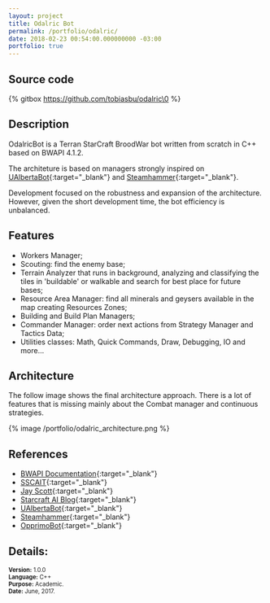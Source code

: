 ```yaml
---
layout: project
title: Odalric Bot
permalink: /portfolio/odalric/
date: 2018-02-23 00:54:00.000000000 -03:00
portfolio: true
---
```


## Source code

{% gitbox https://github.com/tobiasbu/odalric\0 %}

## Description

OdalricBot is a Terran StarCraft BroodWar bot written from scratch in C++ based on BWAPI 4.1.2.

The architeture is based on managers strongly inspired on [UAlbertaBot](https://github.com/davechurchill/ualbertabot){:target="_blank"} and [Steamhammer](http://satirist.org/ai/starcraft/steamhammer/){:target="_blank"}.

Development focused on the robustness and expansion of the architecture. However, given the short development time, the bot efficiency is unbalanced.

## Features

- Workers Manager;
- Scouting: find the enemy base;
- Terrain Analyzer that runs in background, analyzing and classifying the tiles in 'buildable' or walkable and search for best place for future bases; 
- Resource Area Manager: find all minerals and geysers available in the map creating Resources Zones; 
- Building and Build Plan Managers;
- Commander Manager: order next actions from Strategy Manager and Tactics Data; 
- Utilities classes: Math, Quick Commands, Draw, Debugging, IO and more... 

## Architecture

The follow image shows the final architecture approach. There is a lot of features that is missing mainly about the Combat manager and continuous strategies.

{% image /portfolio/odalric_architecture.png %}

## References

- [BWAPI Documentation](https://bwapi.github.io/){:target="_blank"}
- [SSCAIT](https://sscaitournament.com/){:target="_blank"}
- [Jay Scott](http://satirist.org/){:target="_blank"}
- [Starcraft AI Blog](http://satirist.org/ai/starcraft/blog/){:target="_blank"}
- [UAlbertaBot](https://github.com/davechurchill/ualbertabot){:target="_blank"}
- [Steamhammer](http://satirist.org/ai/starcraft/steamhammer/){:target="_blank"}
- [OpprimoBot](https://github.com/jhagelback/OpprimoBot){:target="_blank"}

## Details:

<p style="font-size:0.8em">
<strong>Version:</strong> 1.0.0<br>
<strong>Language:</strong> C++<br>
<strong>Purpose:</strong> Academic.<br>
<strong>Date:</strong> June, 2017.<br>
</p>